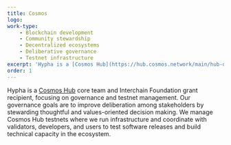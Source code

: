 ```yaml
---
title: Cosmos
logo:
work-type: 
    - Blockchain development
    - Community stewardship
    - Decentralized ecosystems
    - Deliberative governance
    - Testnet infrastructure
excerpt: 'Hypha is a [Cosmos Hub](https://hub.cosmos.network/main/hub-overview/overview.html) core team and Interchain Foundation grant recipient, focusing on governance and testnet management.'
order: 1
---
```

Hypha is a [Cosmos Hub](https://hub.cosmos.network/main/hub-overview/overview.html) core team and Interchain Foundation grant recipient, focusing on governance and testnet management. Our governance goals are to improve deliberation among stakeholders by stewarding thoughtful and values-oriented decision making. We manage Cosmos Hub testnets where we run infrastructure and coordinate with validators, developers, and users to test software releases and build technical capacity in the ecosystem.